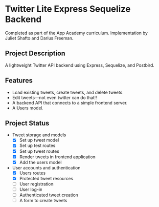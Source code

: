 # Twitter Lite Express Sequelize Backend
Completed as part of the App Academy curriculum. Implementation by Juliet Shafto and Darius Freeman.

## Project Description
A lightweight Twitter API backend using Express, Sequelize, and Postbird.

## Features
- Load existing tweets, create tweets, and delete tweets
- Edit tweets—not even twitter can do that!!
- A backend API that connects to a simple frontend server.
- A Users model.

## Project Status
- Tweet storage and models
    - [x] Set up tweet model
    - [x] Set up test routes
    - [X] Set up tweet routes
    - [X] Render tweets in frontend application
    - [x] Add the users model
- User accounts and authentication
    - [X] Users routes
    - [X] Protected tweet resources
    - [ ] User registration
    - [ ] User log-in
    - [ ] Authenticated tweet creation
    - [ ] A form to create tweets
